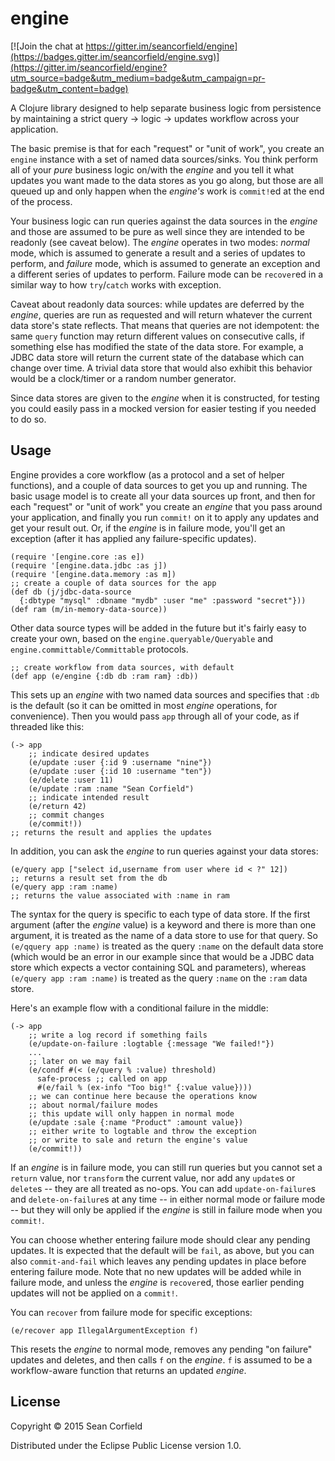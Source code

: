 # engine

[![Join the chat at https://gitter.im/seancorfield/engine](https://badges.gitter.im/seancorfield/engine.svg)](https://gitter.im/seancorfield/engine?utm_source=badge&utm_medium=badge&utm_campaign=pr-badge&utm_content=badge)

A Clojure library designed to help separate business logic from
persistence by maintaining a strict query -> logic -> updates
workflow across your application.

The basic premise is that for each "request" or "unit of work", you create an `engine`
instance with a set of named data sources/sinks. You think perform all of your _pure_
business logic on/with the _engine_ and you tell it what updates you want made to
the data stores as you go along, but those are all queued up and only happen when the
_engine's_ work is `commit!`ed at the end of the process.

Your business logic can run queries against the data sources in the _engine_ and those
are assumed to be pure as well since they are intended to be readonly (see caveat below).
The _engine_ operates in two modes: _normal_ mode, which is assumed to generate a result
and a series of updates to perform, and _failure_ mode, which is assumed to generate an
exception and a different series of updates to perform. Failure mode can be `recover`ed
in a similar way to how `try`/`catch` works with exception.

Caveat about readonly data sources: while updates are deferred by the _engine_,
queries are run as requested and will return whatever the current data store's state
reflects. That means that queries are not idempotent: the same `query` function may
return different values on consecutive calls, if something else has modified the state
of the data store. For example, a JDBC data store will return the current state of
the database which can change over time. A trivial data store that would also exhibit
this behavior would be a clock/timer or a random number generator.

Since data stores are given to the _engine_ when it is constructed, for testing you 
could easily pass in a mocked version for easier testing if you needed to do so.

## Usage

Engine provides a core workflow (as a protocol and a set of helper functions), and a
couple of data sources to get you up and running. The basic usage model is to create
all your data sources up front, and then for each "request" or "unit of work" you 
create an _engine_ that you pass around your application, and finally you run `commit!`
on it to apply any updates and get your result out. Or, if the _engine_ is in failure
mode, you'll get an exception (after it has applied any failure-specific updates).

    (require '[engine.core :as e])
    (require '[engine.data.jdbc :as j])
    (require '[engine.data.memory :as m])
    ;; create a couple of data sources for the app
    (def db (j/jdbc-data-source
      {:dbtype "mysql" :dbname "mydb" :user "me" :password "secret"}))
    (def ram (m/in-memory-data-source))

Other data source types will be added in the future but it's fairly easy to create your 
own, based on the `engine.queryable/Queryable` and `engine.committable/Committable`
protocols.

    ;; create workflow from data sources, with default
    (def app (e/engine {:db db :ram ram} :db))

This sets up an _engine_ with two named data sources and specifies that `:db` is the default
(so it can be omitted in most _engine_ operations, for convenience). Then you would pass `app`
through all of your code, as if threaded like this:

    (-> app
        ;; indicate desired updates
        (e/update :user {:id 9 :username "nine"})
        (e/update :user {:id 10 :username "ten"})
        (e/delete :user 11)
        (e/update :ram :name "Sean Corfield")
        ;; indicate intended result
        (e/return 42)
        ;; commit changes
        (e/commit!))
    ;; returns the result and applies the updates

In addition, you can ask the _engine_ to run queries against your data stores:

    (e/query app ["select id,username from user where id < ?" 12])
    ;; returns a result set from the db
    (e/query app :ram :name)
    ;; returns the value associated with :name in ram

The syntax for the query is specific to each type of data store. If the first argument (after
the _engine_ value) is
a keyword and there is more than one argument, it is treated as the name of a data store to
use for that query. So `(e/qquery app :name)` is treated as the query `:name` on the default
data store (which would be an error in our example since that would be a JDBC data store
which expects a vector containing SQL and parameters), whereas `(e/query app :ram :name)`
is treated as the query `:name` on the `:ram` data store.

Here's an example flow with a conditional failure in the middle:

    (-> app
        ;; write a log record if something fails
        (e/update-on-failure :logtable {:message "We failed!"})
        ...
        ;; later on we may fail
        (e/condf #(< (e/query % :value) threshold)
          safe-process ;; called on app
          #(e/fail % (ex-info "Too big!" {:value value})))
        ;; we can continue here because the operations know
        ;; about normal/failure modes
        ;; this update will only happen in normal mode
        (e/update :sale {:name "Product" :amount value})
        ;; either write to logtable and throw the exception
        ;; or write to sale and return the engine's value
        (e/commit!))

If an _engine_ is in failure mode, you can still run queries but you cannot set a `return`
value, nor `transform` the current value, nor add any `update`s or `delete`s -- they are
all treated as no-ops. You can add `update-on-failure`s and `delete-on-failure`s at any
time -- in either normal mode or failure mode -- but they will only be applied if the 
_engine_ is still in failure mode when you `commit!`.

You can choose whether entering failure mode should clear any pending updates. It is expected
that the default will be `fail`, as above, but you can also `commit-and-fail` which leaves any
pending updates in place before entering failure mode. Note that no new updates will be added
while in failure mode, and unless the _engine_ is `recover`ed, those earlier pending updates
will not be applied on a `commit!`.

You can `recover` from failure mode for specific exceptions:

    (e/recover app IllegalArgumentException f)

This resets the _engine_ to normal mode, removes any pending "on failure" updates and
deletes, and then calls `f` on the _engine_. `f` is assumed to be a workflow-aware function
that returns an updated _engine_.


## License

Copyright © 2015 Sean Corfield

Distributed under the Eclipse Public License version 1.0.
